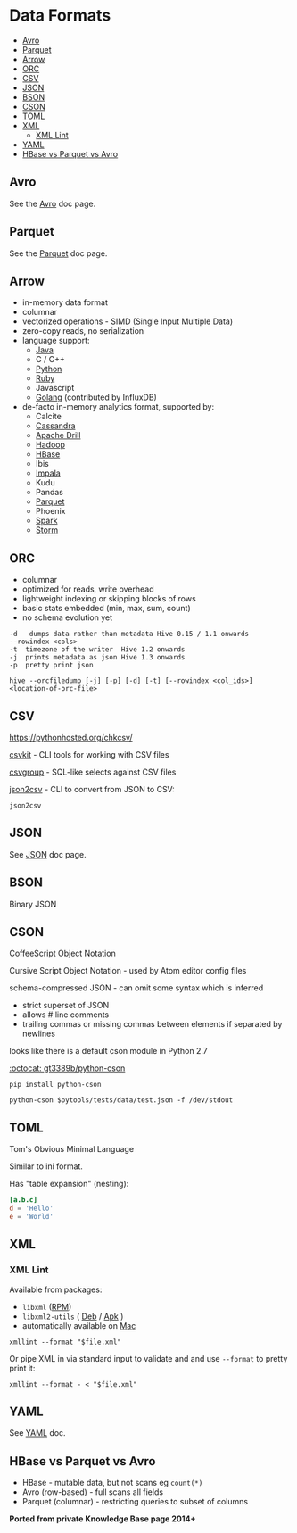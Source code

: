 # Data Formats

<!-- INDEX_START -->

- [Avro](#avro)
- [Parquet](#parquet)
- [Arrow](#arrow)
- [ORC](#orc)
- [CSV](#csv)
- [JSON](#json)
- [BSON](#bson)
- [CSON](#cson)
- [TOML](#toml)
- [XML](#xml)
  - [XML Lint](#xml-lint)
- [YAML](#yaml)
- [HBase vs Parquet vs Avro](#hbase-vs-parquet-vs-avro)

<!-- INDEX_END -->

## Avro

See the [Avro](avro.md) doc page.

## Parquet

See the [Parquet](parquet.md) doc page.

## Arrow

- in-memory data format
- columnar
- vectorized operations - SIMD (Single Input Multiple Data)
- zero-copy reads, no serialization
- language support:
  - [Java](java.md)
  - C / C++
  - [Python](python.md)
  - [Ruby](ruby.md)
  - Javascript
  - [Golang](golang.md) (contributed by InfluxDB)
- de-facto in-memory analytics format, supported by:
  - Calcite
  - [Cassandra](cassandra.md)
  - [Apache Drill](drill.md)
  - [Hadoop](hadoop.md)
  - [HBase](hbase.md)
  - Ibis
  - [Impala](impala.md)
  - Kudu
  - Pandas
  - [Parquet](parquet.md)
  - Phoenix
  - [Spark](spark.md)
  - [Storm](storm.md)

## ORC

- columnar
- optimized for reads, write overhead
- lightweight indexing or skipping blocks of rows
- basic stats embedded (min, max, sum, count)
- no schema evolution yet

```text
-d   dumps data rather than metadata Hive 0.15 / 1.1 onwards
--rowindex <cols>
-t  timezone of the writer  Hive 1.2 onwards
-j  prints metadata as json Hive 1.3 onwards
-p  pretty print json
```

```shell
hive --orcfiledump [-j] [-p] [-d] [-t] [--rowindex <col_ids>] <location-of-orc-file>
```

## CSV

<https://pythonhosted.org/chkcsv/>

[csvkit](https://csvkit.readthedocs.io/en/latest/) - CLI tools for working with CSV files

[csvgroup](https://csvkit-cypreess.readthedocs.io/en/latest/scripts/csvgroup.html) - SQL-like selects against CSV files

[json2csv](https://juanjodiaz.github.io/json2csv/#/) - CLI to convert from JSON to CSV:

```shell
json2csv
```

## JSON

See [JSON](json.md) doc page.

## BSON

Binary JSON

## CSON

CoffeeScript Object Notation

Cursive Script Object Notation - used by Atom editor config files

schema-compressed JSON - can omit some syntax which is inferred

- strict superset of JSON
- allows # line comments
- trailing commas or missing commas between elements if separated by newlines

looks like there is a default cson module in Python 2.7

[:octocat: gt3389b/python-cson](https://github.com/gt3389b/python-cson)

```shell
pip install python-cson
```

```shell
python-cson $pytools/tests/data/test.json -f /dev/stdout
```

## TOML

Tom's Obvious Minimal Language

Similar to ini format.

Has "table expansion" (nesting):

```toml
[a.b.c]
d = 'Hello'
e = 'World'
```

## XML

### XML Lint

Available from packages:

- `libxml` ([RPM](redhat.md))
- `libxml2-utils` ( [Deb](debian.md) / [Apk](alpine.md) )
- automatically available on [Mac](mac.md)

```shell
xmllint --format "$file.xml"
```

Or pipe XML in via standard input to validate and and use `--format` to pretty print it:

```shell
xmllint --format - < "$file.xml"
```

## YAML

See [YAML](yaml.org) doc.

## HBase vs Parquet vs Avro

- HBase - mutable data, but not scans eg `count(*)`
- Avro (row-based) - full scans all fields
- Parquet (columnar) - restricting queries to subset of columns

**Ported from private Knowledge Base page 2014+**

